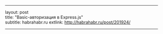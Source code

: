 ---

layout: post  
title: "Basic-авторизация в Express.js"  
subtitle: habrahabr.ru
extlink: http://habrahabr.ru/post/201924/

---